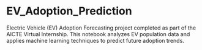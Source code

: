 # EV_Adoption_Prediction
 Electric Vehicle (EV) Adoption Forecasting project completed as part of the AICTE Virtual Internship. This notebook analyzes EV population data and applies machine learning techniques to predict future adoption trends.
